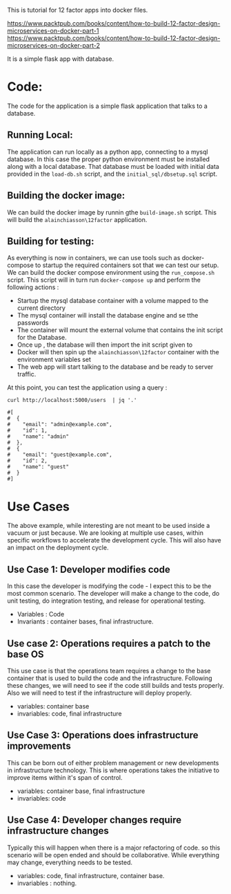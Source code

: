 This is tutorial for 12 factor apps into docker files.

https://www.packtpub.com/books/content/how-to-build-12-factor-design-microservices-on-docker-part-1
https://www.packtpub.com/books/content/how-to-build-12-factor-design-microservices-on-docker-part-2

It is a simple flask app with database.

Code:
=====

The code for the application is a simple flask application that talks to a database.

Running Local:
--------------

The application can run locally as a python app, connecting to a mysql database. In
this case the proper  python environment must be installed along with a local
database. That database must be loaded with initial data provided in the
`load-db.sh` script, and the `initial_sql/dbsetup.sql` script.

Building the docker image:
--------------------------

We can build the docker image by runnin gthe `build-image.sh` script. This will
build the `alainchiasson\12factor` application.

Building for testing:
---------------------

As everything is now in containers, we can use tools such as docker-compose to
startup the required containers sot that we can test our setup. We can build
the docker compose environment using the `run_compose.sh` script. This script will in turn run `docker-compose up` and perform the following actions :

- Startup the mysql database container with a volume mapped to the current directory
- The mysql container will install the database engine and se tthe passwords
- The container will mount the external volume that contains the init script for the Database.
- Once up , the database will then import the init script given to
- Docker will then spin up the `alainchiasson\12factor` container with the environment variables set
- The web app will start talking to the database and be ready to server traffic.

At this point, you can test the application using a query :

```
curl http://localhost:5000/users  | jq '.'

#[
#  {
#    "email": "admin@example.com",
#    "id": 1,
#    "name": "admin"
#  },
#  {
#    "email": "guest@example.com",
#    "id": 2,
#    "name": "guest"
#  }
#]

```

Use Cases
=========

The above example, while interesting are not meant to be used inside a vacuum or just because.
We are looking at multiple use cases, within specific workflows to accelerate the development
cycle. This will also have an impact on the deployment cycle.

Use Case 1: Developer modifies code
-----------------------------------

In this case the developer is modifying the code - I expect this to be the most common
scenario. The developer will make a change to the code, do unit testing, do integration testing,
and release for operational testing.

- Variables : Code
- Invariants : container bases, final infrastructure.


Use case 2: Operations requires a patch to the base OS
------------------------------------------------------

This use case is that the operations team requires a change to the base container that is used
to build the code and the infrastructure. Following these changes, we will need to see if the
code still builds and tests properly. Also we will need to test if the infrastructure will
deploy properly.

- variables: container base
- invariables: code, final infrastructure

Use Case 3: Operations does infrastructure improvements
-------------------------------------------------------

This can be born out of either problem management or new developments in infrastructure
technology. This is where operations takes the initiative to improve items within it's span of
control.

- variables: container base,  final infrastructure
- invariables: code


Use Case 4: Developer changes require infrastructure changes
------------------------------------------------------------

Typically this will happen when there is a major refactoring of code. so this scenario will be
open ended and should be collaborative. While everything may change, everything needs to be tested.

- variables: code, final infrastructure, container base.
- invariables : nothing.

